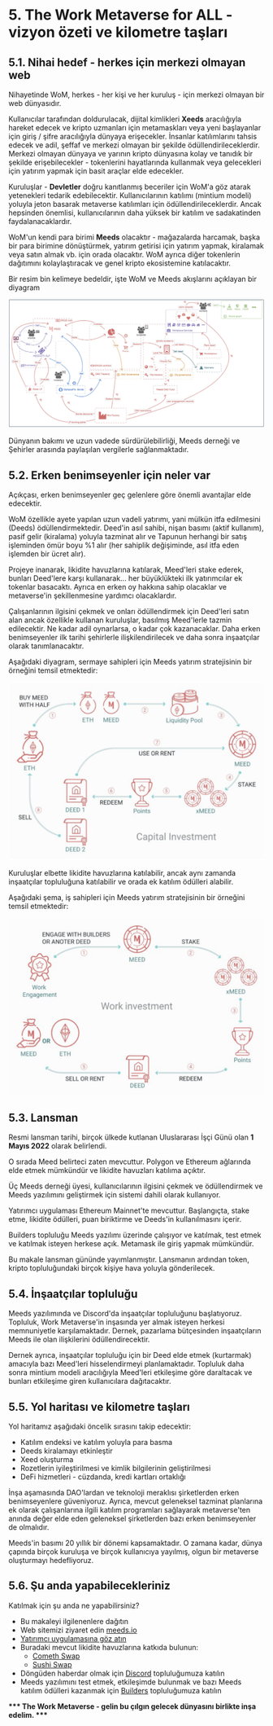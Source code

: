 # 5. The Work Metaverse for ALL - vizyon özeti ve kilometre taşları

## 5.1. Nihai hedef - herkes için merkezi olmayan web

Nihayetinde WoM, herkes - her kişi ve her kuruluş - için merkezi olmayan bir web dünyasıdır.

Kullanıcılar tarafından doldurulacak, dijital kimlikleri **Xeeds** aracılığıyla hareket edecek ve kripto uzmanları için metamaskları veya yeni başlayanlar için giriş / şifre aracılığıyla dünyaya erişecekler. İnsanlar katılımlarını tahsis edecek ve adil, şeffaf ve merkezi olmayan bir şekilde ödüllendirileceklerdir. Merkezi olmayan dünyaya ve yarının kripto dünyasına kolay ve tanıdık bir şekilde erişebilecekler - tokenlerini hayatlarında kullanmak veya gelecekleri için yatırım yapmak için basit araçlar elde edecekler.

Kuruluşlar - **Devletler** doğru kanıtlanmış beceriler için WoM'a göz atarak yetenekleri tedarik edebilecektir. Kullanıcılarının katılımı (mintium modeli) yoluyla jeton basarak metaverse katılımları için ödüllendirileceklerdir. Ancak hepsinden önemlisi, kullanıcılarının daha yüksek bir katılım ve sadakatinden faydalanacaklardır.

WoM'un kendi para birimi **Meeds** olacaktır - mağazalarda harcamak, başka bir para birimine dönüştürmek, yatırım getirisi için yatırım yapmak, kiralamak veya satın almak vb. için orada olacaktır. WoM ayrıca diğer tokenlerin dağıtımını kolaylaştıracak ve genel kripto ekosistemine katılacaktır.

Bir resim bin kelimeye bedeldir, işte WoM ve Meeds akışlarını açıklayan bir diyagram

![WoM ve Meeds akışları](en/img/wom-flows.png)

Dünyanın bakımı ve uzun vadede sürdürülebilirliği, Meeds derneği ve Şehirler arasında paylaşılan vergilerle sağlanmaktadır.

## 5.2. Erken benimseyenler için neler var

Açıkçası, erken benimseyenler geç gelenlere göre önemli avantajlar elde edecektir.

WoM özellikle ayete yapılan uzun vadeli yatırımı, yani mülkün itfa edilmesini (Deeds) ödüllendirmektedir. Deed'in asıl sahibi, nişan basımı (aktif kullanım), pasif gelir (kiralama) yoluyla tazminat alır ve Tapunun herhangi bir satış işleminden ömür boyu %1 alır (her sahiplik değişiminde, asıl itfa eden işlemden bir ücret alır).

Projeye inanarak, likidite havuzlarına katılarak, Meed'leri stake ederek, bunları Deed'lere karşı kullanarak... her büyüklükteki ilk yatırımcılar ek tokenlar basacaktı. Ayrıca en erken oy hakkına sahip olacaklar ve metaverse'in şekillenmesine yardımcı olacaklardır.

Çalışanlarının ilgisini çekmek ve onları ödüllendirmek için Deed'leri satın alan ancak özellikle kullanan kuruluşlar, basılmış Meed'lerle tazmin edilecektir. Ne kadar adil oynarlarsa, o kadar çok kazanacaklar. Daha erken benimseyenler ilk tarihi şehirlerle ilişkilendirilecek ve daha sonra inşaatçılar olarak tanımlanacaktır.

Aşağıdaki diyagram, sermaye sahipleri için Meeds yatırım stratejisinin bir örneğini temsil etmektedir:

![Sermaye sahipleri için Meeds yatırım stratejisi](en/img/invest-capital.png)

Kuruluşlar elbette likidite havuzlarına katılabilir, ancak aynı zamanda inşaatçılar topluluğuna katılabilir ve orada ek katılım ödülleri alabilir.

Aşağıdaki şema, iş sahipleri için Meeds yatırım stratejisinin bir örneğini temsil etmektedir:

![İş sahipleri için Meeds yatırım stratejisi](en/img/invest-work.png)

## 5.3. Lansman

Resmi lansman tarihi, birçok ülkede kutlanan Uluslararası İşçi Günü olan **1 Mayıs 2022** olarak belirlendi.

O sırada Meed belirteci zaten mevcuttur. Polygon ve Ethereum ağlarında elde etmek mümkündür ve likidite havuzları katılıma açıktır.

Üç Meeds derneği üyesi, kullanıcılarının ilgisini çekmek ve ödüllendirmek ve Meeds yazılımını geliştirmek için sistemi dahili olarak kullanıyor.

Yatırımcı uygulaması Ethereum Mainnet'te mevcuttur. Başlangıçta, stake etme, likidite ödülleri, puan biriktirme ve Deeds'in kullanılmasını içerir.

Builders topluluğu Meeds yazılımı üzerinde çalışıyor ve katılmak, test etmek ve katılmak isteyen herkese açık. Metamask ile giriş yapmak mümkündür.

Bu makale lansman gününde yayımlanmıştır. Lansmanın ardından token, kripto topluluğundaki birçok kişiye hava yoluyla gönderilecek.

## 5.4. İnşaatçılar topluluğu

Meeds yazılımında ve Discord'da inşaatçılar topluluğunu başlatıyoruz. Topluluk, Work Metaverse'in inşasında yer almak isteyen herkesi memnuniyetle karşılamaktadır. Dernek, pazarlama bütçesinden inşaatçıların Meeds ile olan ilişkilerini ödüllendirecektir.

Dernek ayrıca, inşaatçılar topluluğu için bir Deed elde etmek (kurtarmak) amacıyla bazı Meed'leri hisselendirmeyi planlamaktadır. Topluluk daha sonra mintium modeli aracılığıyla Meed'leri etkileşime göre daraltacak ve bunları etkileşime giren kullanıcılara dağıtacaktır.

## 5.5. Yol haritası ve kilometre taşları

Yol haritamız aşağıdaki öncelik sırasını takip edecektir:

- Katılım endeksi ve katılım yoluyla para basma
- Deeds kiralamayı etkinleştir
- Xeed oluşturma
- Rozetlerin iyileştirilmesi ve kimlik bilgilerinin geliştirilmesi
- DeFi hizmetleri - cüzdanda, kredi kartları ortaklığı

İnşa aşamasında DAO'lardan ve teknoloji meraklısı şirketlerden erken benimseyenlere güveniyoruz. Ayrıca, mevcut geleneksel tazminat planlarına ek olarak çalışanlarına ilgili katılım programları sağlayarak metaverse'ten anında değer elde eden geleneksel şirketlerden bazı erken benimseyenler de olmalıdır.

Meeds'in basımı 20 yıllık bir dönemi kapsamaktadır. O zamana kadar, dünya çapında birçok kuruluşa ve birçok kullanıcıya yayılmış, olgun bir metaverse oluşturmayı hedefliyoruz.

## 5.6. Şu anda yapabilecekleriniz

Katılmak için şu anda ne yapabilirsiniz?

- Bu makaleyi ilgilenenlere dağıtın
- Web sitemizi ziyaret edin [meeds.io](https://www.meeds.io/)
- [Yatırımcı uygulamasına göz atın](https://meeds.io/investors)
- Buradaki mevcut likidite havuzlarına katkıda bulunun:
  - [Cometh Swap](https://swap.cometh.io/)
  - [Sushi Swap](https://sushi.com)
- Döngüden haberdar olmak için [Discord](https://discord.com/invite/hAuADSq3) topluluğumuza katılın
- Meeds yazılımını test etmek, etkileşimde bulunmak ve bazı Meeds katılım ödülleri kazanmak için [Builders](https://meeds.io/builders) topluluğumuza katılın

**\*\*\* The Work Metaverse - gelin bu çılgın gelecek dünyasını birlikte inşa edelim. \*\*\***
